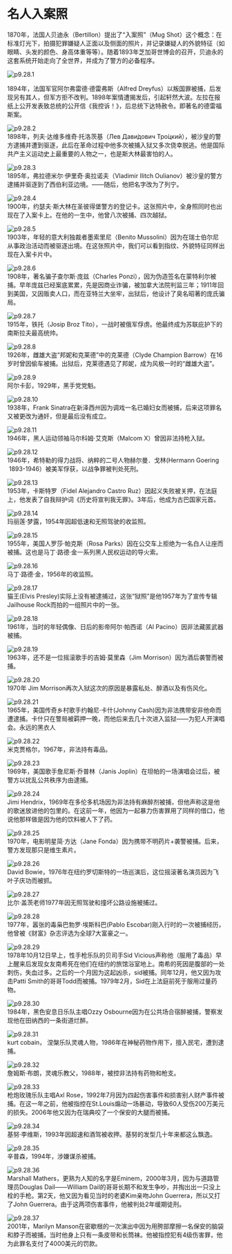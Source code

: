 # 名人入案照

​1870年，法国人贝迪永（Bertillon）提出了“入案照”（Mug Shot）这个概念：在标准灯光下，拍摄犯罪嫌疑人正面以及侧面的照片，并记录嫌疑人的外貌特征（如眼睛、头发的颜色、身高体重等等）。随着1893年芝加哥世博会的召开，贝迪永的这套系统开始走向了全世界，并成为了警方的必备程序。

![p9.28.1](/images/9.28.1.jpg)  

1894年，法国军官阿尔弗雷德·德雷弗斯（Alfred Dreyfus）以叛国罪被捕，后发现另有其人，但军方拒不改判。1898年案情遭揭发后，引起轩然大波。左拉在报纸上公开发表致总统的公开信《我控诉！》，后总统下达特赦令。即著名的德雷福斯案。

![p9.28.2](/images/9.28.2.jpg)  
1898年，列夫·达维多维奇·托洛茨基（Лев Дави́дович Тро́цкий），被沙皇的警方逮捕并遭到驱逐，此后在革命过程中他多次被捕入狱又多次侥幸脱逃。他是国际共产主义运动史上最重要的人物之一，也是斯大林最害怕的人。

![p9.28.3](/images/9.28.3.jpg)  
1895年，弗拉德米尔·伊里奇·奥拉诺夫（Vladimir Ilitch Oulianov）被沙皇的警方逮捕并驱逐到了西伯利亚边境。——随后，他把名字改为了列宁。

![p9.28.4](/images/9.28.4.jpg)  
1900年，约瑟夫·斯大林在圣彼得堡警方的登记卡。这张照片中，全身照同时也出现在了入案卡上。在他的一生中，他曾八次被捕、四次越狱。

![p9.28.5](/images/9.28.5.jpg)  
1903年，年轻的意大利独裁者墨索里尼（Benito Mussolini）因为在瑞士伯尔尼从事政治活动而被驱逐出境。在这张照片中，我们可以看到指纹、外貌特征同样出现在入案卡片中。

![p9.28.6](/images/9.28.6.jpg)  
1908年，著名骗子查尔斯·庞兹（Charles Ponzi），因为伪造签名在蒙特利尔被捕。早年庞兹已经案底累累，先是因商业诈骗，被加拿大法院判监三年；1911年回到美国，又因贩卖人口，而在亚特兰大坐牢，出狱后，他设计了臭名昭著的庞氏骗局。

![p9.28.7](/images/9.28.7.jpg)  
1915年，铁托（Josip Broz Tito），一战时被俄军俘虏。他最终成为苏联庇护下的南斯拉夫最高统帅。

![p9.28.8](/images/9.28.8.jpg)  
1926年，雌雄大盗“邦妮和克莱德”中的克莱德（Clyde Champion Barrow）在16岁时曾因偷车被捕。出狱后，克莱德遇见了邦妮，成为风极一时的“雌雄大盗”。

![p9.28.9](/images/9.28.9.jpg)  
阿尔卡彭，1929年，黑手党党魁。

![p9.28.10](/images/9.28.10.jpg)  
1938年，Frank Sinatra在新泽西州因为调戏一名已婚妇女而被捕，后来这项罪名又被更改为通奸，但是最后没有成立。

![p9.28.11](/images/9.28.11.jpg)  
1946年，黑人运动领袖马尔科姆·艾克斯（Malcom X）曾因非法持枪入狱。

![p9.28.12](/images/9.28.12.jpg)  
1946年，希特勒的得力战将、纳粹的二号人物赫尔曼．戈林(Hermann Goering  1893-1946）被美军俘获，以战争罪被判处死刑。

![p9.28.13](/images/9.28.13.jpg)  
1953年，卡斯特罗（Fidel Alejandro Castro Ruz）因起义失败被关押，在法庭上，他发表了自我辩护词《历史将宣判我无罪》。3年后，他成为古巴国家元首。

![p9.28.14](/images/9.28.14.jpg)  
玛丽莲·梦露，1954年因超低速和无照驾驶的收监照。

![p9.28.15](/images/9.28.15.jpg)  
1955年，美国人罗莎·帕克斯（Rosa Parks）因在公交车上拒绝为一名白人让座而被捕。这也是马丁·路德·金一系列黑人民权运动的导火索。

![p9.28.16](/images/9.28.16.jpg)  
马丁·路德·金，1956年的收监照。

![p9.28.17](/images/9.28.17.jpg)  
猫王(Elvis Presley)实际上没有被逮捕过，这张“狱照”是他1957年为了宣传专辑Jailhouse Rock而拍的一组照片中的一张。

![p9.28.18](/images/9.28.18.jpg)  
1961年，当时的年轻偶像、日后的影帝阿尔·帕西诺（Al Pacino）因非法藏匿武器被捕。

![p9.28.19](/images/9.28.19.jpg)  
1963年，还不是一位摇滚歌手的吉姆·莫里森（Jim Morrison）因为酒后袭警而被捕。

![p9.28.20](/images/9.28.20.jpg)  
1970年 Jim Morrison再次入狱这次的原因是暴露私处、醉酒以及有伤风化。

![p9.28.21](/images/9.28.21.jpg)  
1965年，美国传奇乡村歌手约翰尼·卡什(Johnny Cash)因为非法携带安非他命而遭逮捕。卡什只在警局被羁押一晚，而他后来去几十次进入监狱——为犯人开演唱会。永远的黑衣人

![p9.28.22](/images/9.28.22.jpg)  
米克贾格尔，1967年，非法持有毒品。

![p9.28.23](/images/9.28.23.jpg)  
1969年，美国歌手詹尼斯·乔普林（Janis Joplin）在坦帕的一场演唱会过后，被警方以扰乱公共秩序为由逮捕。

![p9.28.24](/images/9.28.24.jpg)  
Jimi Hendrix，1969年在多伦多机场因为非法持有麻醉剂被捕，但他声称这是他的歌迷放进他的包里的。在这前一年，他因为一起暴力伤害罪用了同样的借口，他说他那样做是因为他的饮料被人下了药。

![p9.28.25](/images/9.28.25.jpg)  
1970年，电影明星简·方达（Jane Fonda）因为携带不明药片+袭警被捕。后来，警方发现那只是维生素片。

![p9.28.26](/images/9.28.26.jpg)  
David Bowie，1976年在纽约罗切斯特的一场巡演后，这位摇滚著名演员因为飞叶子庆功而被抓。

![p9.28.27](/images/9.28.27.jpg)  
比尔·盖茨老师1977年因无照驾驶和撞坏公路设施被捕过。

![p9.28.28](/images/9.28.28.jpg)  
1977年，嚣张的毒枭巴勃罗·埃斯科巴(Pablo Escobar)刚入行时的一次被捕经历，他曾被《财富》杂志评选为全球7大富豪之一。

![p9.28.29](/images/9.28.29.jpg)  
1978年10月12日早上，性手枪乐队的贝司手Sid Vicious声称他（服用了毒品）早上醒来后发现女友南希死在他们在纽约的旅馆浴室地上。南希的死因是腹部的一处刺伤，失血过多。之后的一个月因为这起凶杀，sid被捕。同年12月，他又因为攻击Patti Smith的哥哥Todd而被捕。1979年2月，Sid在上法庭前死于服用过量药物。

![p9.28.30](/images/9.28.30.jpg)  
1984年，黑色安息日乐队主唱Ozzy Osbourne因为在公共场合宿醉被捕，警察发现他在田纳西的一条街道烂醉。

![p9.28.31](/images/9.28.31.jpg)  
kurt cobain， 涅槃乐队灵魂人物，1986年在神秘药物作用下，擅入民宅，遭到逮捕。

![p9.28.32](/images/9.28.32.jpg)  
詹姆斯·布朗，灵魂乐教父，1988年，被控非法持有药物和枪支。

![p9.28.33](/images/9.28.33.jpg)  
枪炮玫瑰乐队主唱Axl Rose，1992年7月因为四起伤害事件和损害别人财产事件被捕。在这一年之前，他被指控在St.Louis煽动一场暴动，导致60人受伤200万美元的损失。2006年他又因为在瑞典咬了一个保安的大腿而被捕。

![p9.28.34](/images/9.28.34.jpg)  
基努·李维斯，1993年因超速和酒驾被收押。基努的发型几十年来都这么飘逸。

![p9.28.35](/images/9.28.35.jpg)  
辛普森，1994年，涉嫌谋杀被捕。

![p9.28.36](/images/9.28.36.jpg)  
Marshall Mathers，更熟为人知的名字是Eminem，2000年3月，因为与道路管理员Douglas Dail——William Dail的哥哥长期不和发生争吵，并掏出出一只没上栓的手枪。第2天，他又因为看见当时的老婆Kim亲吻John Guerrera，所以又打了John Guerrera。由于这两项伤害事件，他被判处2年缓期徒刑。

![p9.28.37](/images/9.28.37.jpg)  
2001年，Marilyn Manson在密歇根的一次演出中因为用胯部摩擦一名保安的脑袋和脖子而被捕，当时他身上只有一条皮带和长筒袜。他被指控犯有4级伤害罪，他为此罪名支付了4000美元的罚款。

